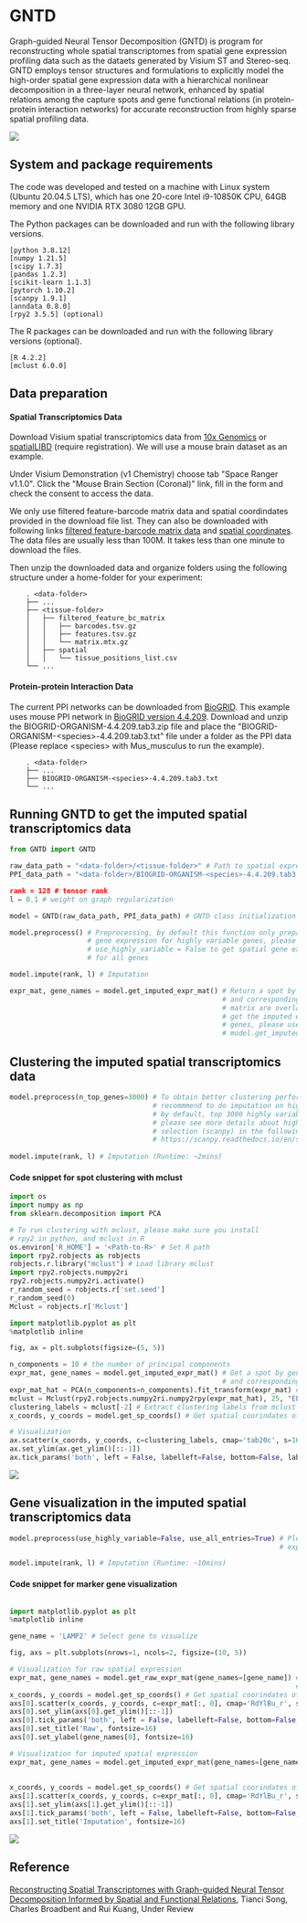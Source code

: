 # GNTD
Graph-guided Neural Tensor Decomposition (GNTD) is program for reconstructing whole spatial transcriptomes from spatial gene expression profiling data such as the dataets generated by Visium ST and Stereo-seq. GNTD employs tensor structures and formulations to explicitly model the high-order spatial gene expression data with a hierarchical nonlinear decomposition in a three-layer neural network, enhanced by spatial relations among the capture spots and gene functional relations (in protein-protein interaction networks) for accurate reconstruction from highly sparse spatial profiling data.

![](https://github.com/kuanglab/GNTD/blob/main/figures/GNTD_Workflow.png)

System and package requirements
--------------------------------------------------------------------

The code was developed and tested on a machine with Linux system (Ubuntu 20.04.5 LTS), which has one 20-core Intel i9-10850K CPU, 64GB memory and one NVIDIA RTX 3080 12GB GPU.

The Python packages can be downloaded and run with the following library versions.
```
[python 3.8.12]
[numpy 1.21.5]
[scipy 1.7.3]
[pandas 1.2.3]
[scikit-learn 1.1.3]
[pytorch 1.10.2]
[scanpy 1.9.1]
[anndata 0.8.0]
[rpy2 3.5.5] (optional)
```

The R packages can be downloaded and run with the following library versions (optional).
```
[R 4.2.2]
[mclust 6.0.0]
```

Data preparation
--------------------------------------------------------------------------------

#### Spatial Transcriptomics Data
Download Visium spatial transcriptomics data from [10x Genomics](https://support.10xgenomics.com/spatial-gene-expression/datasets/) or [spatialLIBD](http://research.libd.org/globus/jhpce_HumanPilot10x/index.html) (require registration). We will use a mouse brain dataset as an example. 

Under Visium Demonstration (v1 Chemistry) choose tab "Space Ranger v1.1.0". Click the "Mouse Brain Section (Coronal)" link, fill in the form and check the consent to access the data. 

We only use filtered feature-barcode matrix data and spatial coordindates provided in the download file list. They can also be downloaded with following links [filtered feature-barcode matrix data](https://cf.10xgenomics.com/samples/spatial-exp/1.1.0/V1_Adult_Mouse_Brain/V1_Adult_Mouse_Brain_filtered_feature_bc_matrix.tar.gz) and [spatial coordinates](https://cf.10xgenomics.com/samples/spatial-exp/1.1.0/V1_Adult_Mouse_Brain/V1_Adult_Mouse_Brain_spatial.tar.gz). The data files are usually less than 100M. It takes less than one minute to download the files.

Then unzip the downloaded data and organize folders using the following structure under a home-folder for your experiment:

        . <data-folder>
        ├── ...
        ├── <tissue-folder>
        │   ├── filtered_feature_bc_matrix
        │   │   ├── barcodes.tsv.gz
        │   │   ├── features.tsv.gz
        │   │   └── matrix.mtx.gz
        │   ├── spatial
        │   │   └── tissue_positions_list.csv
        └── ...
        
#### Protein-protein Interaction Data
The current PPI networks can be downloaded from [BioGRID](https://thebiogrid.org/). This example uses mouse PPI network in [BioGRID version 4.4.209](https://downloads.thebiogrid.org/File/BioGRID/Release-Archive/BIOGRID-4.4.209/BIOGRID-ORGANISM-4.4.209.tab3.zip). Download and unzip the BIOGRID-ORGANISM-4.4.209.tab3.zip file and place the "BIOGRID-ORGANISM-\<species\>-4.4.209.tab3.txt" file under a folder as the PPI data (Please replace \<species\> with Mus_musculus to run the example).

        . <data-folder>
        ├── ...
        ├── BIOGRID-ORGANISM-<species>-4.4.209.tab3.txt
        └── ...

Running GNTD to get the imputed spatial transcriptomics data
--------------------------------------------------------------------------------
```python
from GNTD import GNTD

raw_data_path = "<data-folder>/<tissue-folder>" # Path to spatial expression data
PPI_data_path = "<data-folder>/BIOGRID-ORGANISM-<species>-4.4.209.tab3.txt # Path to PPI data

rank = 128 # tensor rank
l = 0.1 # weight on graph regularization

model = GNTD(raw_data_path, PPI_data_path) # GNTD class initialization

model.preprocess() # Preprocessing, by default this function only prepares spatial 
                   # gene expression for highly variable genes, please set 
                   # use_highly_variable = False to get spatial gene expression
                   # for all genes

model.impute(rank, l) # Imputation

expr_mat, gene_names = model.get_imputed_expr_mat() # Return a spot by gene imputed expression matrix
                                                    # and corresponding gene names, where spots in the 
                                                    # matrix are overlapped with the tissue section, to
                                                    # get the imputed expression matrix for a subset of
                                                    # genes, please use the parameter gene_names, e.g.
                                                    # model.get_imputed_expr_mat(gene_names)
```

Clustering the imputed spatial transcriptomics data
--------------------------------------------------------------------------------
```python
model.preprocess(n_top_genes=3000) # To obtain better clustering performance, we highly 
                                   # recommmend to do imputation on highly variable genes, 
                                   # by default, top 3000 highly variable genes are selected
                                   # please see more details about highly variable genes 
                                   # selection (scanpy) in the following link:
                                   # https://scanpy.readthedocs.io/en/stable/generated/scanpy.pp.highly_variable_genes.html
                                   
model.impute(rank, l) # Imputation (Runtime: ~2mins)
```

#### Code snippet for spot clustering with mclust

```python
import os
import numpy as np
from sklearn.decomposition import PCA

# To run clustering with mclust, please make sure you install 
# rpy2 in python, and mclust in R
os.environ['R_HOME'] = '<Path-to-R>' # Set R path
import rpy2.robjects as robjects
robjects.r.library("mclust") # Load library mclust
import rpy2.robjects.numpy2ri
rpy2.robjects.numpy2ri.activate()
r_random_seed = robjects.r['set.seed']
r_random_seed(0)
Mclust = robjects.r['Mclust']

import matplotlib.pyplot as plt
%matplotlib inline

fig, ax = plt.subplots(figsize=(5, 5))

n_components = 10 # the number of principal components
expr_mat, gene_names = model.get_imputed_expr_mat() # Get a spot by gene imputed expression matrix
                                                    # and corresponding gene names
expr_mat_hat = PCA(n_components=n_components).fit_transform(expr_mat) # Run PCA
mclust = Mclust(rpy2.robjects.numpy2ri.numpy2rpy(expr_mat_hat), 25, "EEE") # Run mclust 
clustering_labels = mclust[-2] # Extract clustering labels from mclust results
x_coords, y_coords = model.get_sp_coords() # Get spatial coorindates of spots for visualization

# Visualization
ax.scatter(x_coords, y_coords, c=clustering_labels, cmap='tab20c', s=10)
ax.set_ylim(ax.get_ylim()[::-1])
ax.tick_params('both', left = False, labelleft=False, bottom=False, labelbottom=False)
```
![](https://github.com/kuanglab/GNTD/blob/main/figures/spot_clustering_demo.png)

Gene visualization in the imputed spatial transcriptomics data
--------------------------------------------------------------------------------
```python
model.preprocess(use_highly_variable=False, use_all_entries=True) # Please set use_highly_variable=False to obtain 
                                                                  # expression profile for all genes

model.impute(rank, l) # Imputation (Runtime: ~10mins)
```

#### Code snippet for marker gene visualization

```python

import matplotlib.pyplot as plt
%matplotlib inline

gene_name = 'LAMP2' # Select gene to visualize

fig, axs = plt.subplots(nrows=1, ncols=2, figsize=(10, 5))

# Visualization for raw spatial expression 
expr_mat, gene_names = model.get_raw_expr_mat(gene_names=[gene_name]) # Get a spot by gene raw expression matrix
                                                                      # and corresponding gene names
x_coords, y_coords = model.get_sp_coords() # Get spatial coorindates of spots for visualization
axs[0].scatter(x_coords, y_coords, c=expr_mat[:, 0], cmap='RdYlBu_r', s=10)
axs[0].set_ylim(axs[0].get_ylim()[::-1])
axs[0].tick_params('both', left = False, labelleft=False, bottom=False, labelbottom=False)
axs[0].set_title('Raw', fontsize=16)
axs[0].set_ylabel(gene_names[0], fontsize=16)

# Visualization for imputed spatial expression 
expr_mat, gene_names = model.get_imputed_expr_mat(gene_names=[gene_name]) # Get a spot by gene raw expression matrix
                                                                          # and corresponding gene names, where spots in the 
                                                                          # matrix are overlapped with the tissue section
x_coords, y_coords = model.get_sp_coords() # Get spatial coorindates of spots for visualization
axs[1].scatter(x_coords, y_coords, c=expr_mat[:, 0], cmap='RdYlBu_r', s=10)
axs[1].set_ylim(axs[1].get_ylim()[::-1])
axs[1].tick_params('both', left = False, labelleft=False, bottom=False, labelbottom=False)
axs[1].set_title('Imputation', fontsize=16)
```

![](https://github.com/kuanglab/GNTD/blob/main/figures/marker_gene_visualization_demo.png)

Reference
--------------------------------------------------------------------------------
[Reconstructing Spatial Transcriptomes with Graph-guided Neural Tensor Decomposition Informed by Spatial and Functional Relations](https://www.researchsquare.com/article/rs-2764431/v1), Tianci Song, Charles Broadbent and Rui Kuang, Under Review

